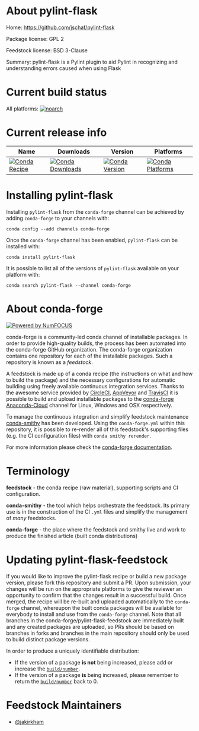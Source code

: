 <!--
# -*- mode: jinja -*-
-->

About pylint-flask
==================

Home: https://github.com/jschaf/pylint-flask

Package license: GPL 2

Feedstock license: BSD 3-Clause

Summary: pylint-flask is a Pylint plugin to aid Pylint in recognizing and understanding errors caused when using Flask



Current build status
====================

All platforms:
[![noarch](https://img.shields.io/circleci/project/github/conda-forge/pylint-flask-feedstock/master.svg?label=noarch)](https://circleci.com/gh/conda-forge/pylint-flask-feedstock)

Current release info
====================

| Name | Downloads | Version | Platforms |
| --- | --- | --- | --- |
| [![Conda Recipe](https://img.shields.io/badge/recipe-pylint--flask-green.svg)](https://anaconda.org/conda-forge/pylint-flask) | [![Conda Downloads](https://img.shields.io/conda/dn/conda-forge/pylint-flask.svg)](https://anaconda.org/conda-forge/pylint-flask) | [![Conda Version](https://img.shields.io/conda/vn/conda-forge/pylint-flask.svg)](https://anaconda.org/conda-forge/pylint-flask) | [![Conda Platforms](https://img.shields.io/conda/pn/conda-forge/pylint-flask.svg)](https://anaconda.org/conda-forge/pylint-flask) |

Installing pylint-flask
=======================

Installing `pylint-flask` from the `conda-forge` channel can be achieved by adding `conda-forge` to your channels with:

```
conda config --add channels conda-forge
```

Once the `conda-forge` channel has been enabled, `pylint-flask` can be installed with:

```
conda install pylint-flask
```

It is possible to list all of the versions of `pylint-flask` available on your platform with:

```
conda search pylint-flask --channel conda-forge
```


About conda-forge
=================

[![Powered by NumFOCUS](https://img.shields.io/badge/powered%20by-NumFOCUS-orange.svg?style=flat&colorA=E1523D&colorB=007D8A)](http://numfocus.org)

conda-forge is a community-led conda channel of installable packages.
In order to provide high-quality builds, the process has been automated into the
conda-forge GitHub organization. The conda-forge organization contains one repository
for each of the installable packages. Such a repository is known as a *feedstock*.

A feedstock is made up of a conda recipe (the instructions on what and how to build
the package) and the necessary configurations for automatic building using freely
available continuous integration services. Thanks to the awesome service provided by
[CircleCI](https://circleci.com/), [AppVeyor](https://www.appveyor.com/)
and [TravisCI](https://travis-ci.org/) it is possible to build and upload installable
packages to the [conda-forge](https://anaconda.org/conda-forge)
[Anaconda-Cloud](https://anaconda.org/) channel for Linux, Windows and OSX respectively.

To manage the continuous integration and simplify feedstock maintenance
[conda-smithy](https://github.com/conda-forge/conda-smithy) has been developed.
Using the ``conda-forge.yml`` within this repository, it is possible to re-render all of
this feedstock's supporting files (e.g. the CI configuration files) with ``conda smithy rerender``.

For more information please check the [conda-forge documentation](https://conda-forge.org/docs/).

Terminology
===========

**feedstock** - the conda recipe (raw material), supporting scripts and CI configuration.

**conda-smithy** - the tool which helps orchestrate the feedstock.
                   Its primary use is in the construction of the CI ``.yml`` files
                   and simplify the management of *many* feedstocks.

**conda-forge** - the place where the feedstock and smithy live and work to
                  produce the finished article (built conda distributions)


Updating pylint-flask-feedstock
===============================

If you would like to improve the pylint-flask recipe or build a new
package version, please fork this repository and submit a PR. Upon submission,
your changes will be run on the appropriate platforms to give the reviewer an
opportunity to confirm that the changes result in a successful build. Once
merged, the recipe will be re-built and uploaded automatically to the
`conda-forge` channel, whereupon the built conda packages will be available for
everybody to install and use from the `conda-forge` channel.
Note that all branches in the conda-forge/pylint-flask-feedstock are
immediately built and any created packages are uploaded, so PRs should be based
on branches in forks and branches in the main repository should only be used to
build distinct package versions.

In order to produce a uniquely identifiable distribution:
 * If the version of a package **is not** being increased, please add or increase
   the [``build/number``](https://conda.io/docs/user-guide/tasks/build-packages/define-metadata.html#build-number-and-string).
 * If the version of a package **is** being increased, please remember to return
   the [``build/number``](https://conda.io/docs/user-guide/tasks/build-packages/define-metadata.html#build-number-and-string)
   back to 0.

Feedstock Maintainers
=====================

* [@jakirkham](https://github.com/jakirkham/)

